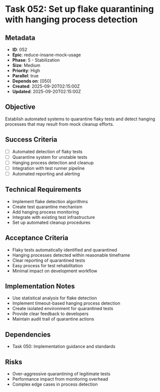 # Task 052: Set up flake quarantining with hanging process detection

## Metadata

- **ID**: 052
- **Epic**: reduce-insane-mock-usage
- **Phase**: 5 - Stabilization
- **Size**: Medium
- **Priority**: High
- **Parallel**: true
- **Depends on**: [050]
- **Created**: 2025-09-20T02:15:00Z
- **Updated**: 2025-09-20T02:15:00Z

## Objective

Establish automated systems to quarantine flaky tests and detect hanging
processes that may result from mock cleanup efforts.

## Success Criteria

- [ ] Automated detection of flaky tests
- [ ] Quarantine system for unstable tests
- [ ] Hanging process detection and cleanup
- [ ] Integration with test runner pipeline
- [ ] Automated reporting and alerting

## Technical Requirements

- Implement flake detection algorithms
- Create test quarantine mechanism
- Add hanging process monitoring
- Integrate with existing test infrastructure
- Set up automated cleanup procedures

## Acceptance Criteria

- Flaky tests automatically identified and quarantined
- Hanging processes detected within reasonable timeframe
- Clear reporting of quarantined tests
- Easy process for test rehabilitation
- Minimal impact on development workflow

## Implementation Notes

- Use statistical analysis for flake detection
- Implement timeout-based hanging process detection
- Create isolated environment for quarantined tests
- Provide clear feedback to developers
- Maintain audit trail of quarantine actions

## Dependencies

- Task 050: Implementation guidance and standards

## Risks

- Over-aggressive quarantining of legitimate tests
- Performance impact from monitoring overhead
- Complex edge cases in process detection
